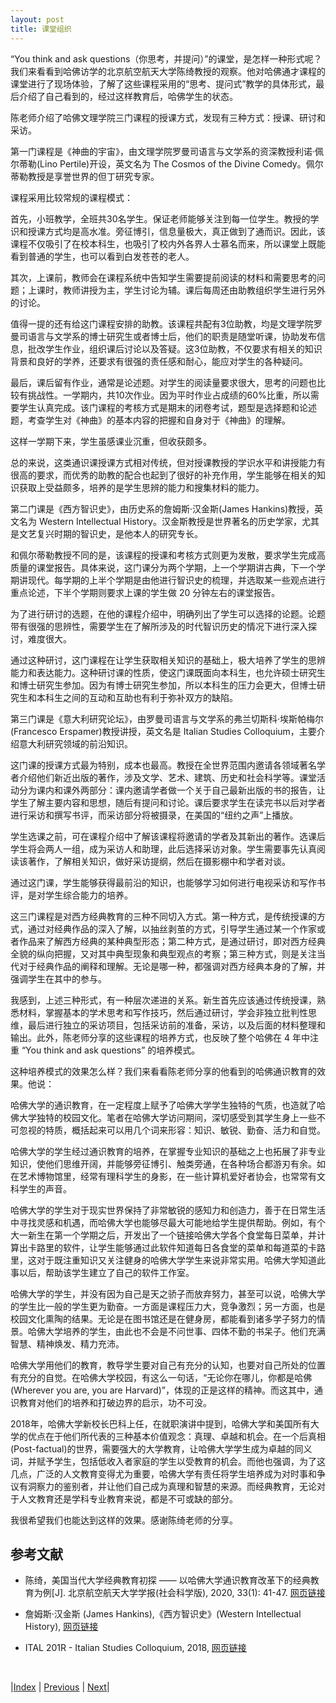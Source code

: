 ```yaml
---
layout: post
title: 课堂组织
---
```


“You think and ask questions（你思考，并提问）”的课堂，是怎样一种形式呢？我们来看看到哈佛访学的北京航空航天大学陈绮教授的观察。他对哈佛通才课程的课堂进行了现场体验，了解了这些课程采用的“思考、提问式”教学的具体形式，最后介绍了自己看到的，经过这样教育后，哈佛学生的状态。

陈老师介绍了哈佛文理学院三门课程的授课方式，发现有三种方式：授课、研讨和采访。

第一门课程是《神曲的宇宙》，由文理学院罗曼司语言与文学系的资深教授利诺·佩尔蒂勒(Lino Pertile)开设，英文名为 The Cosmos of the Divine Comedy。佩尔蒂勒教授是享誉世界的但丁研究专家。

课程采用比较常规的课程模式：

首先，小班教学，全班共30名学生。保证老师能够关注到每一位学生。教授的学识和授课方式均是高水准。旁征博引，信息量极大，真正做到了通而识。因此，该课程不仅吸引了在校本科生，也吸引了校内外各界人士慕名而来，所以课堂上既能看到普通的学生，也可以看到白发苍苍的老人。

其次，上课前，教师会在课程系统中告知学生需要提前阅读的材料和需要思考的问题；上课时，教师讲授为主，学生讨论为辅。课后每周还由助教组织学生进行另外的讨论。

值得一提的还有给这门课程安排的助教。该课程共配有3位助教，均是文理学院罗曼司语言与文学系的博士研究生或者博士后，他们的职责是随堂听课，协助发布信息，批改学生作业，组织课后讨论以及答疑。这3位助教，不仅要求有相关的知识背景和良好的学养，还要求有很强的责任感和耐心，能应对学生的各种疑问。

最后，课后留有作业，通常是论述题。对学生的阅读量要求很大，思考的问题也比较有挑战性。一学期内，共10次作业。因为平时作业占成绩的60%比重，所以需要学生认真完成。该门课程的考核方式是期末的闭卷考试，题型是选择题和论述题，考查学生对《神曲》的基本内容的把握和自身对于《神曲》的理解。

这样一学期下来，学生虽感课业沉重，但收获颇多。

总的来说，这类通识课授课方式相对传统，但对授课教授的学识水平和讲授能力有很高的要求，而优秀的助教的配合也起到了很好的补充作用，学生能够在相关的知识获取上受益颇多，培养的是学生思辨的能力和搜集材料的能力。

第二门课是《西方智识史》，由历史系的詹姆斯·汉金斯(James Hankins)教授，英文名为 Western Intellectual History。汉金斯教授是世界著名的历史学家，尤其是文艺复兴时期的智识史，是他本人的研究专长。

和佩尔蒂勒教授不同的是，该课程的授课和考核方式则更为发散，要求学生完成高质量的课堂报告。具体来说，这门课分为两个学期，上一个学期讲古典，下一个学期讲现代。每学期的上半个学期是由他进行智识史的梳理，并选取某一些观点进行重点论述，下半个学期则要求上课的学生做 20 分钟左右的课堂报告。

为了进行研讨的选题，在他的课程介绍中，明确列出了学生可以选择的论题。论题带有很强的思辨性，需要学生在了解所涉及的时代智识历史的情况下进行深入探讨，难度很大。

通过这种研讨，这门课程在让学生获取相关知识的基础上，极大培养了学生的思辨能力和表达能力。这种研讨课的性质，使这门课既面向本科生，也允许硕士研究生和博士研究生参加。因为有博士研究生参加，所以本科生的压力会更大，但博士研究生和本科生之间的互动和互助也有利于弥补双方的缺陷。

第三门课是《意大利研究论坛》，由罗曼司语言与文学系的弗兰切斯科·埃斯帕梅尔(Francesco Erspamer)教授讲授，英文名是 Italian Studies Colloquium，主要介绍意大利研究领域的前沿知识。

这门课的授课方式最为特别，成本也最高。教授在全世界范围内邀请各领域著名学者介绍他们新近出版的著作，涉及文学、艺术、建筑、历史和社会科学等。课堂活动分为课内和课外两部分：课内邀请学者做一个关于自己最新出版的书的报告，让学生了解主要内容和思想，随后有提问和讨论。课后要求学生在读完书以后对学者进行采访和撰写书评，而采访部分将被摄录，在美国的“纽约之声”上播放。

学生选课之前，可在课程介绍中了解该课程将邀请的学者及其新出的著作。选课后学生将会两人一组，成为采访人和助理，此后选择采访对象。学生需要事先认真阅读该著作，了解相关知识，做好采访提纲，然后在摄影棚中和学者对谈。

通过这门课，学生能够获得最前沿的知识，也能够学习如何进行电视采访和写作书评，是对学生综合能力的培养。

这三门课程是对西方经典教育的三种不同切入方式。第一种方式，是传统授课的方式，通过对经典作品的深入了解，以抽丝剥茧的方式，引导学生通过某一个作家或者作品来了解西方经典的某种典型形态；第二种方式，是通过研讨，即对西方经典全貌的纵向把握，又对其中典型现象和典型观点的考察；第三种方式，则是关注当代对于经典作品的阐释和理解。无论是哪一种，都强调对西方经典本身的了解，并强调学生在其中的参与。

我感到，上述三种形式，有一种层次递进的关系。新生首先应该通过传统授课，熟悉材料，掌握基本的学术思考和写作技巧，然后通过研讨，学会非独立批判性思维，最后进行独立的采访项目，包括采访前的准备，采访，以及后面的材料整理和输出。此外，陈老师分享的这些课程的培养方式，也反映了整个哈佛在 4 年中注重 “You think and ask questions” 的培养模式。

这种培养模式的效果怎么样？我们来看看陈老师分享的他看到的哈佛通识教育的效果。他说：

哈佛大学的通识教育，在一定程度上赋予了哈佛大学学生独特的气质，也造就了哈佛大学独特的校园文化。笔者在哈佛大学访问期间，深切感受到其学生身上一些不可忽视的特质，概括起来可以用几个词来形容：知识、敏锐、勤奋、活力和自觉。

哈佛大学的学生经过通识教育的培养，在掌握专业知识的基础之上也拓展了非专业知识，使他们思维开阔，并能够旁征博引、触类旁通，在各种场合都游刃有余。如在艺术博物馆里，经常有理科学生的身影，在一些计算机爱好者协会，也常常有文科学生的声音。

哈佛大学的学生对于现实世界保持了非常敏锐的感知力和创造力，善于在日常生活中寻找灵感和机遇，而哈佛大学也能够尽最大可能地给学生提供帮助。例如，有个大一新生在第一个学期之后，开发出了一个链接哈佛大学各个食堂每日菜单，并计算出卡路里的软件，让学生能够通过此软件知道每日各食堂的菜单和每道菜的卡路里，这对于既注重知识又关注健身的哈佛大学学生来说非常实用。哈佛大学知道此事以后，帮助该学生建立了自己的软件工作室。

哈佛大学的学生，并没有因为自己是天之骄子而放弃努力，甚至可以说，哈佛大学的学生比一般的学生更为勤奋。一方面是课程压力大，竞争激烈；另一方面，也是校园文化熏陶的结果。无论是在图书馆还是在健身房，都能看到诸多学子努力的情景。哈佛大学培养的学生，由此也不会是不问世事、四体不勤的书呆子。他们充满智慧、精神焕发、精力充沛。

哈佛大学用他们的教育，教导学生要对自己有充分的认知，也要对自己所处的位置有充分的自觉。在哈佛大学校园，有这么一句话，“无论你在哪儿，你都是哈佛(Wherever you are, you are Harvard)”，体现的正是这样的精神。而这其中，通识教育对他们的培养和打破边界的启示，功不可没。

2018年，哈佛大学新校长巴科上任，在就职演讲中提到，哈佛大学和美国所有大学的优点在于他们所代表的三种基本价值观念：真理、卓越和机会。在一个后真相(Post-factual)的世界，需要强大的大学教育，让哈佛大学学生成为卓越的同义词，并赋予学生，包括低收入者家庭的学生以受教育的机会。而他也强调，为了这几点，广泛的人文教育变得尤为重要，哈佛大学有责任将学生培养成为对时事和争议有洞察力的鉴别者，并让他们自己成为真理和智慧的来源。而经典教育，无论对于人文教育还是学科专业教育来说，都是不可或缺的部分。

我很希望我们也能达到这样的效果。感谢陈绮老师的分享。

## 参考文献

- 陈绮，美国当代大学经典教育初探 —— 以哈佛大学通识教育改革下的经典教育为例[J]. 北京航空航天大学学报(社会科学版), 2020, 33(1): 41-47. [网页链接](http://html.rhhz.net/BJHKHTDXXBSKB/20200107.htm)

- 詹姆斯·汉金斯 (James Hankins),《西方智识史》(Western Intellectual History), [网页链接](https://scholar.harvard.edu/jameshankins/classes/western-intellectual-history-greco-roman-antiquity)

- ITAL 201R - Italian Studies Colloquium, 2018, [网页链接](https://canvas.harvard.edu/courses/38200/assignments/syllabus)

<br/>

|[Index](../) | [Previous](4-3-experience) | [Next](5-summary)|
